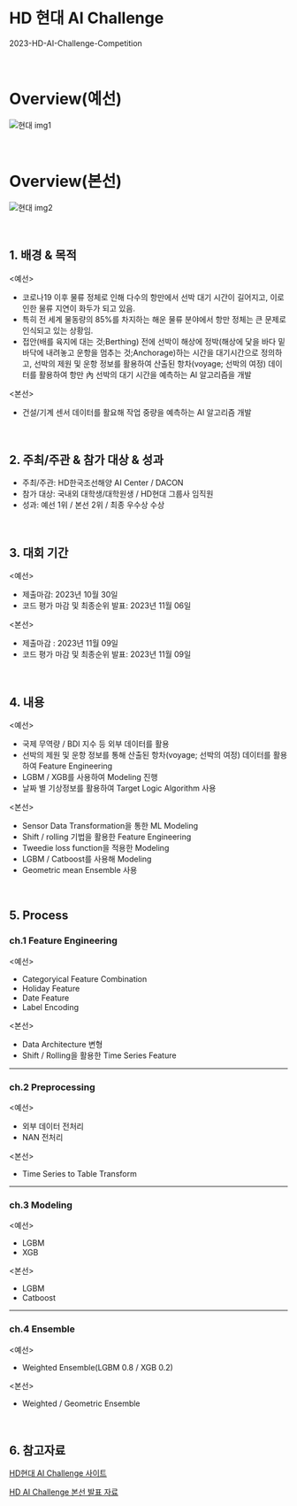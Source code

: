 # HD 현대 AI Challenge
2023-HD-AI-Challenge-Competition

<br/>

# Overview(예선)
![현대 img1](https://github.com/user-attachments/assets/fa5ba0d3-2ddf-4f6f-957a-9c1dc89dee24)

<br/>

# Overview(본선)
![현대 img2](https://github.com/user-attachments/assets/af468762-772a-4839-8650-99af358984df)

<br/>

## 1. 배경 & 목적
<예선>
- 코로나19 이후 물류 정체로 인해 다수의 항만에서 선박 대기 시간이 길어지고, 이로 인한 물류 지연이 화두가 되고 있음.
- 특히 전 세계 물동량의 85%를 차지하는 해운 물류 분야에서 항만 정체는 큰 문제로 인식되고 있는 상황임.
- 접안(배를 육지에 대는 것;Berthing) 전에 선박이 해상에 정박(해상에 닻을 바다 밑바닥에 내려놓고 운항을 멈추는 것;Anchorage)하는 시간을 대기시간으로 정의하고, 선박의 제원 및 운항 정보를 활용하여 산출된 항차(voyage; 선박의 여정) 데이터를 활용하여 항만 內 선박의 대기 시간을 예측하는 AI 알고리즘을 개발

<본선>
- 건설/기계 센서 데이터를 활요해 작업 중량을 예측하는 AI 알고리즘 개발

<br/>

## 2. 주최/주관 & 참가 대상 & 성과

- 주최/주관: HD한국조선해양 AI Center / DACON
- 참가 대상: 국내외 대학생/대학원생 / HD현대 그룹사 임직원
- 성과: 예선 1위 / 본선 2위 / 최종 우수상 수상

<br/>

## 3. 대회 기간
<예선>
- 제출마감: 2023년 10월 30일
- 코드 평가 마감 및 최종순위 발표: 2023년 11월 06일

<본선>
- 제출마감 : 2023년 11월 09일
- 코드 평가 마감 및 최종순위 발표: 2023년 11월 09일

<br/>

## 4. 내용

<예선>
- 국제 무역량 / BDI 지수 등 외부 데이터를 활용
- 선박의 제원 및 운항 정보를 통해 산출된 항차(voyage; 선박의 여정) 데이터를 활용하여 Feature Engineering
- LGBM / XGB를 사용하여 Modeling 진행
- 날짜 별 기상정보를 활용하여 Target Logic Algorithm 사용

<본선>

- Sensor Data Transformation을 통한 ML Modeling
- Shift / rolling 기법을 활용한 Feature Engineering
- Tweedie loss function을 적용한 Modeling
- LGBM / Catboost를 사용해 Modeling
- Geometric mean Ensemble 사용

<br/>

## 5. Process

### ch.1 Feature Engineering

<예선>

- Categoryical Feature Combination
- Holiday Feature
- Date Feature
- Label Encoding

<본선>

- Data Architecture 변형
- Shift / Rolling을 활용한 Time Series Feature

---

### ch.2 Preprocessing

<예선>

- 외부 데이터 전처리
- NAN 전처리

<본선>

- Time Series to Table Transform

---

### ch.3 Modeling

<예선>

- LGBM
- XGB

<본선>

- LGBM
- Catboost

---

### ch.4 Ensemble

<예선>

- Weighted Ensemble(LGBM 0.8 / XGB 0.2)

<본선>

- Weighted / Geometric Ensemble

<br/>

## 6. 참고자료

[HD현대 AI Challenge 사이트](https://dacon.io/competitions/official/236158/overview/description)

[HD AI Challenge 본선 발표 자료](https://github.com/woov2/2023-HD-AI-Challenge-Competition/blob/main/HD%20AI%20Challenge%20%EB%B3%B8%EC%84%A0/%EA%B5%AD%EB%AF%BC%EB%8C%80_AI%EB%B9%85%EB%8D%B0%EC%9D%B4%ED%84%B0_%EB%B0%9C%ED%91%9C%EC%9E%90%EB%A3%8C.pdf)
